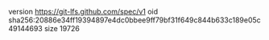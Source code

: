 version https://git-lfs.github.com/spec/v1
oid sha256:20886e34ff19394897e4dc0bbee9ff79bf31f649c844b633c189e05c49144693
size 19726
